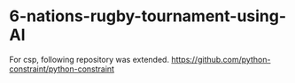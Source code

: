 # 6-nations-rugby-tournament-using-AI
For csp, following repository was extended.
https://github.com/python-constraint/python-constraint
